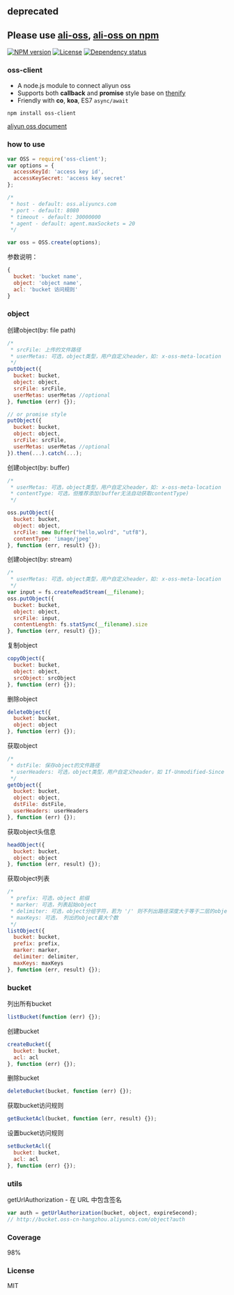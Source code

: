 ## deprecated
## Please use [ali-oss](https://github.com/ali-sdk/ali-oss), [ali-oss on npm](https://www.npmjs.com/package/ali-oss)

[![NPM version][npm-img]][npm-url]
[![License][license-img]][license-url]
[![Dependency status][david-img]][david-url]

### oss-client

* A node.js module to connect aliyun oss
* Supports both **callback** and **promise** style base on [thenify](https://github.com/thenables/thenify)
* Friendly with **co**, **koa**, ES7 `async/await`

```bash
npm install oss-client
```

[aliyun oss document](http://imgs-storage.cdn.aliyuncs.com/help/oss/OSS_API_20131015.pdf?spm=5176.383663.5.23.OEtIjV&file=OSS_API_20131015.pdf)

### how to use
```js
var OSS = require('oss-client');
var options = {
  accessKeyId: 'access key id',
  accessKeySecret: 'access key secret'
};

/*
 * host - default: oss.aliyuncs.com
 * port - default: 8080
 * timeout - default: 30000000
 * agent - default: agent.maxSockets = 20
 */

var oss = OSS.create(options);
```

参数说明：
```js
{
  bucket: 'bucket name',
  object: 'object name',
  acl: 'bucket 访问规则'
}
```

### object

创建object(by: file path)
```js
/*
 * srcFile: 上传的文件路径
 * userMetas: 可选，object类型，用户自定义header，如: x-oss-meta-location
 */
putObject({
  bucket: bucket,
  object: object,
  srcFile: srcFile,
  userMetas: userMetas //optional
}, function (err) {});

// or promise style
putObject({
  bucket: bucket,
  object: object,
  srcFile: srcFile,
  userMetas: userMetas //optional
}).then(...).catch(...);
```

创建object(by: buffer)
```js
/*
 * userMetas: 可选，object类型，用户自定义header，如: x-oss-meta-location
 * contentType: 可选，但推荐添加(buffer无法自动获取contentType)
 */

oss.putObject({
  bucket: bucket,
  object: object,
  srcFile: new Buffer("hello,wolrd", "utf8"),
  contentType: 'image/jpeg'
}, function (err, result) {});
```

创建object(by: stream)
```js
/*
 * userMetas: 可选，object类型，用户自定义header，如: x-oss-meta-location
 */
var input = fs.createReadStream(__filename);
oss.putObject({
  bucket: bucket,
  object: object,
  srcFile: input,
  contentLength: fs.statSync(__filename).size
}, function (err, result) {});
```

复制object
```js
copyObject({
  bucket: bucket,
  object: object,
  srcObject: srcObject
}, function (err) {});
```

删除object
```js
deleteObject({
  bucket: bucket,
  object: object
}, function (err) {});
```

获取object
```js
/*
 * dstFile: 保存object的文件路径
 * userHeaders: 可选，object类型，用户自定义header，如 If-Unmodified-Since
 */
getObject({
  bucket: bucket,
  object: object,
  dstFile: dstFile,
  userHeaders: userHeaders
}, function (err) {});
```

获取object头信息
```js
headObject({
  bucket: bucket,
  object: object
}, function (err, result) {});
```

获取object列表
```js
/*
 * prefix: 可选，object 前缀
 * marker: 可选，列表起始object
 * delimiter: 可选，object分组字符，若为 '/' 则不列出路径深度大于等于二层的object
 * maxKeys: 可选， 列出的object最大个数
 */
listObject({
  bucket: bucket,
  prefix: prefix,
  marker: marker,
  delimiter: delimiter,
  maxKeys: maxKeys
}, function (err, result) {});
```

### bucket

列出所有bucket
```js
listBucket(function (err) {});
```

创建bucket
```js
createBucket({
  bucket: bucket,
  acl: acl
}, function (err) {});
```

删除bucket
```js
deleteBucket(bucket, function (err) {});
```

获取bucket访问规则
```js
getBucketAcl(bucket, function (err, result) {});
```

设置bucket访问规则
```js
setBucketAcl({
  bucket: bucket,
  acl: acl
}, function (err) {});
```

### utils

getUrlAuthorization - 在 URL 中包含签名
```js
var auth = getUrlAuthorization(bucket, object, expireSecond);
// http://bucket.oss-cn-hangzhou.aliyuncs.com/object?auth
```

### Coverage
98%

### License
MIT

[npm-img]: https://img.shields.io/npm/v/oss-client.svg?style=flat-square
[npm-url]: https://npmjs.org/package/oss-client
[license-img]: https://img.shields.io/badge/license-MIT-green.svg?style=flat-square
[license-url]: http://opensource.org/licenses/MIT
[david-img]: https://img.shields.io/david/coderhaoxin/oss-client.svg?style=flat-square
[david-url]: https://david-dm.org/coderhaoxin/oss-client

